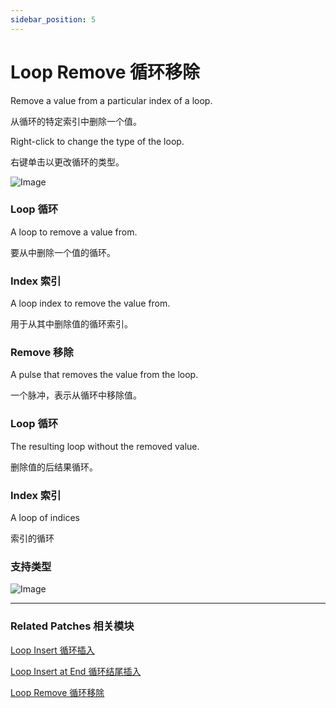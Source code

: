 ```yaml
---
sidebar_position: 5
---
```


# Loop Remove 循环移除

Remove a value from a particular index of a loop.

从循环的特定索引中删除一个值。

Right-click to change the type of the loop.

右键单击以更改循环的类型。

![Image](@site/static/img/docs/Loops/loop-remove.png)

### Loop 循环

A loop to remove a value from.

要从中删除一个值的循环。

### Index 索引

A loop index to remove the value from.

用于从其中删除值的循环索引。

### Remove 移除

A pulse that removes the value from the loop.

一个脉冲，表示从循环中移除值。

### Loop 循环

The resulting loop without the removed value.

删除值的后结果循环。

### Index 索引

A loop of indices

索引的循环

### 支持类型

![Image](@site/static/img/docs/Loops/loop-remove-item.png)

------

### Related Patches 相关模块

[Loop Insert 循环插入](./Loop%20Insert.md)

[Loop Insert at End 循环结尾插入](./Loop%20Insert%20at%20End.md)

[Loop Remove 循环移除](./Loop%20Remove.md)
